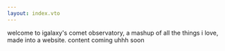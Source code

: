 ```yaml
---
layout: index.vto
---
```


welcome to igalaxy's comet observatory, a mashup of all the things i love, made into a website. content coming uhhh soon
